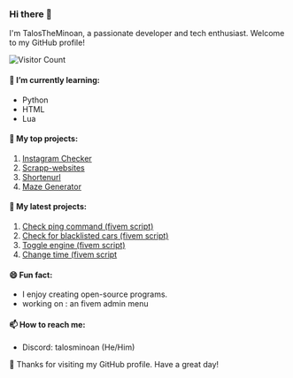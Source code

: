 ### Hi there 👋

I'm TalosTheMinoan, a passionate developer and tech enthusiast. Welcome to my GitHub profile!

![Visitor Count](https://profile-counter.glitch.me/TalosTheMinoan/count.svg)

#### 🌱 I’m currently learning:
- Python
- HTML
- Lua

#### 💼 My top projects:
1. [Instagram Checker](https://github.com/TalosTheMinoan/instagramchecker)
2. [Scrapp-websites](https://github.com/TalosTheMinoan/Scrapp-websites)
3. [Shortenurl](https://github.com/TalosTheMinoan/Shortenurl)
4. [Maze Generator](https://github.com/TalosTheMinoan/Random-maze-generator)

   
#### 💼 My latest projects:
1. [Check ping command (fivem script)](https://github.com/TalosTheMinoan/Check-ping)
2. [Check for blacklisted cars (fivem script)](https://github.com/TalosTheMinoan/Blacklist-Vehicles)
3. [Toggle engine (fivem script)](https://github.com/TalosTheMinoan/Toggle-engine)
4. [Change time (fivem script](https://github.com/TalosTheMinoan/Change-time)

#### 😄 Fun fact:
- I enjoy creating open-source programs.
- working on : an fivem admin menu

#### 📫 How to reach me:
- Discord: talosminoan (He/Him)

🎉 Thanks for visiting my GitHub profile. Have a great day!
